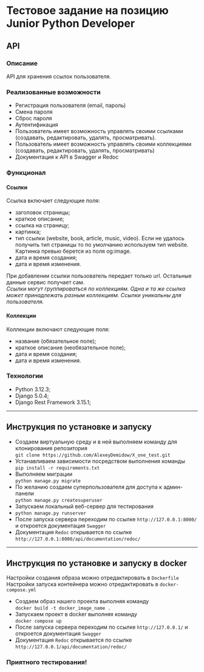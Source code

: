 # **Тестовое задание на позицию Junior Python Developer**   
   
## **API**   
### **Описание**   
API для хранения ссылок пользователя.   
### Реализованные возможности   
- Регистрация пользователя (email, пароль)   
- Смена пароля   
- Сброс пароля   
- Аутентификация 
- Пользователь имеет возможность управлять своими ссылками<br>
(создавать, редактировать, удалять, просматривать). 
- Пользователь имеет возможность управлять своими коллекциями<br>
(создавать, редактировать, удалять, просматривать)
- Документация к API в Swagger и Redoc
   
   
### Функционал   
#### Ссылки   
Ссылка включает следующие поля:   
- заголовок страницы;   
- краткое описание;   
- ссылка на страницу;   
- картинка;   
- тип ссылки (website, book, article, music, video). Если не удалось получить тип страницы то по умолчанию используем тип website. Картинка превью берется из поля og:image.   
- дата и время создания;   
- дата и время изменения.   
   
При добавлении ссылки пользователь передает только url. Остальные данные сервис получает сам.   
*Ссылки могут группироваться по коллекциям. Одна и та же ссылка может принадлежать разным коллекциям. Ссылки уникальны для пользователя.*   
#### Коллекции   
Коллекции включают следующие поля:   
- название (обязательное поле);   
- краткое описание (необязательное поле);   
- дата и время создания;   
- дата и время изменения.   
   
### **Технологии**   
- Python 3.12.3;   
- Django 5.0.4;
- Django Rest Framework 3.15.1;

---
## **Инструкция по установке и запуску** 

- Создаем виртуальную среду и в ней выполняем команду для клонирования репозитория<br>
`git clone https://github.com/AlexeyDemidow/X_one_test.git`
- Устанавливаем зависимости посредством выполнения команды<br>
`pip install -r requirements.txt`
- Выполняем миграции<br>
`python manage.py migrate`
- По желанию создаем суперпользователя для доступа к админ-панели<br>
`python manage.py createsuperuser`
- Запускаем локальный веб-сервер для тестирования<br>
- `python manage.py runserver`
- После запуска сервера переходим по ссылке `http://127.0.0.1:8000/` и откроется документация `Swagger`
- Документация `Redoc` открывается по ссылке `http://127.0.0.1:8000/api/documentation/redoc/`

---
## **Инструкция по установке и запуску в docker**
Настройки создания образа можно отредактировать в `Dockerfile`<br>
Настройки запуска контейнера можно отредактировать в `docker-compose.yml`
- Создаем образ нашего проекта выполняя команду<br>
`docker build -t docker_image_name .`
- Запускаем проект в docker выполняя команду<br>
`docker compose up`
- После запуска сервера переходим по ссылке `http://127.0.0.1/` и откроется документация `Swagger` 
- Документация `Redoc` открывается по ссылке `http://127.0.0.1/api/documentation/redoc/`

### Приятного тестирования! 
